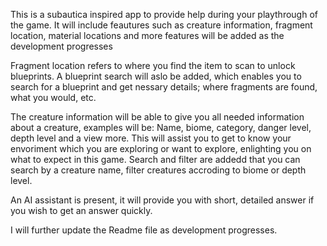 This is a subautica inspired app to provide help during your playthrough of the game. It will include feautures such as creature information, fragment location, material locations and more features will be added as the development progresses

Fragment location refers to where you find the item to scan to unlock blueprints. A blueprint search will aslo be added, which enables you to search for a blueprint and get nessary details; where fragments are found, what you would, etc.

The creature information will be able to give you all needed information about a creature, examples will be:
Name, biome, category, danger level, depth level and a view more. This will assist you to get to know your envoriment which you are exploring or want to explore, enlighting you on what to expect in this game. Search and filter are addedd that you can search by a creature name, filter creatures accroding to biome or depth level.

An AI assistant is present, it will provide you with short, detailed answer if you wish to get an answer quickly.

I will further update the Readme file as development progresses.
